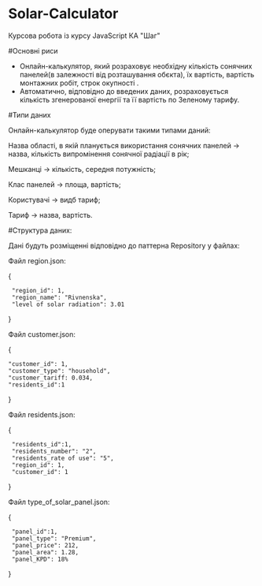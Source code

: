 # Solar-Calculator

Курсова робота із курсу JavaScript КА "Шаг"

#Основні риси
- Онлайн-калькулятор, який розраховує необхідну кількість сонячних панелей(в залежності від розташування обєкта), їх вартість, вартість монтажних робіт, строк окупності .
- Автоматично, відповідно до введених даних, розраховується  кількість згенерованої  енергії та її вартість по Зеленому тарифу.

#Типи даних

Онлайн-калькулятор буде оперувати такими типами даний:

Назва області, в якій планується використання сонячних панелей -> назва, кількість випромінення сонячної радіації в рік;

Мешканці -> кількість, середня потужність;

Клас панелей -> площа, вартість;

Користувачі -> видб тариф;

Тариф -> назва, вартість.

#Структура даних:

Дані будуть розміщенні відповідно до паттерна Repository у файлах:

Файл region.json:

{

	 "region_id": 1,
  	 "region_name": "Rivnenska",
  	 "level of solar radiation": 3.01
  
}

Файл customer.json:

{

	"customer_id": 1,
	"customer_type": "household",
	"customer_tariff: 0.034,
	"residents_id":1
	
}


Файл residents.json:


{

  	 "residents_id":1,
  	 "residents_number": "2",
  	 "residents_rate of use": "5",
	 "region_id": 1,
	 "customer_id": 1
	 
}
 
 
Файл type_of_solar_panel.json:

{

  	 "panel_id":1,
  	 "panel_type": "Premium",
  	 "panel_price": 212,
	 "panel_area": 1.28,
	 "panel_KPD": 18%
	 
 }


